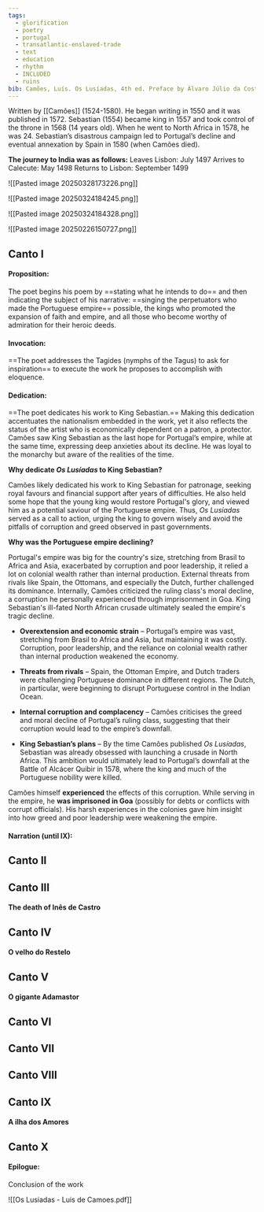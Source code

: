```yaml
---
tags:
  - glorification
  - poetry
  - portugal
  - transatlantic-enslaved-trade
  - text
  - education
  - rhythm
  - INCLUDED
  - ruins
bib: Camões, Luís. Os Lusíadas, 4th ed. Preface by Álvaro Júlio da Costa Pimpão, Presentation by António Pinheiro de Castro. Instituto Camões, Ministério dos Negócios Estrangeiros. 2000.
---
```

Written by [[Camões]] (1524-1580). He began writing in 1550 and it was published in 1572.  Sebastian (1554) became king in 1557 and took control of the throne in 1568 (14 years old). When he went to North Africa in 1578, he was 24. Sebastian’s disastrous campaign led to Portugal’s decline and eventual annexation by Spain in 1580 (when Camões died).

**The journey to India was as follows:**
Leaves Lisbon: July 1497
Arrives to Calecute: May 1498
Returns to Lisbon: September 1499

![[Pasted image 20250328173226.png]]

![[Pasted image 20250324184245.png]]


![[Pasted image 20250324184328.png]]

![[Pasted image 20250226150727.png]]

## Canto I 
#### Proposition: 
The poet begins his poem by ==stating what he intends to do== and then indicating the subject of his narrative: ==singing the perpetuators who made the Portuguese empire== possible, the kings who promoted the expansion of faith and empire, and all those who become worthy of admiration for their heroic deeds.
#### Invocation: 
==The poet addresses the Tagides (nymphs of the Tagus) to ask for inspiration== to execute the work he proposes to accomplish with eloquence.
#### Dedication:
==The poet dedicates his work to King Sebastian.== Making this dedication accentuates the nationalism embedded in the work, yet it also reflects the status of the artist who is economically dependent on a patron, a protector.
Camões saw King Sebastian as the last hope for Portugal’s empire, while at the same time, expressing deep anxieties about its decline. He was loyal to the monarchy but aware of the realities of the time.

**Why dedicate _Os Lusíadas_ to King Sebastian?**

Camões likely dedicated his work to King Sebastian for patronage, seeking royal favours and financial support after years of difficulties. He also held some hope that the young king would restore Portugal's glory, and viewed him as a potential saviour of the Portuguese empire. Thus, _Os Lusíadas_ served as a call to action, urging the king to govern wisely and avoid the pitfalls of corruption and greed observed in past governments.

**Why was the Portuguese empire declining?**

Portugal's empire was big for the country's size, stretching from Brasil to Africa and Asia, exacerbated by corruption and poor leadership, it relied a lot on colonial wealth rather than internal production. External threats from rivals like Spain, the Ottomans, and especially the Dutch, further challenged its dominance. Internally, Camões criticized the ruling class's moral decline, a corruption he personally experienced through imprisonment in Goa. King Sebastian's ill-fated North African crusade ultimately sealed the empire's tragic decline.

- **Overextension and economic strain** – Portugal’s empire was vast, stretching from Brasil to Africa and Asia, but maintaining it was costly. Corruption, poor leadership, and the reliance on colonial wealth rather than internal production weakened the economy.

- **Threats from rivals** – Spain, the Ottoman Empire, and Dutch traders were challenging Portuguese dominance in different regions. The Dutch, in particular, were beginning to disrupt Portuguese control in the Indian Ocean.

- **Internal corruption and complacency** – Camões criticises the greed and moral decline of Portugal’s ruling class, suggesting that their corruption would lead to the empire’s downfall.

- **King Sebastian’s plans** – By the time Camões published _Os Lusíadas_, Sebastian was already obsessed with launching a crusade in North Africa. This ambition would ultimately lead to Portugal’s downfall at the Battle of Alcácer Quibir in 1578, where the king and much of the Portuguese nobility were killed.

Camões himself **experienced** the effects of this corruption. While serving in the empire, he **was imprisoned in Goa** (possibly for debts or conflicts with corrupt officials). His harsh experiences in the colonies gave him insight into how greed and poor leadership were weakening the empire.

#### Narration (until IX):

## Canto II

## Canto III

#### The death of Inês de Castro

## Canto IV

#### O velho do Restelo

## Canto V

#### O gigante Adamastor

## Canto VI

## Canto VII

## Canto VIII

## Canto IX
#### A ilha dos Amores
## Canto X

#### Epilogue:
Conclusion of the work

![[Os Lusiadas - Luis de Camoes.pdf]]
